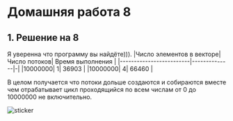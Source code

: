 # Домашняя работа 8


## 1. Решение на 8
Я уверенна что программу вы найдёте))).
|Число элементов в векторе| Число потоков| Время выполнения |
|-------------------------|--------------|-|
|10000000| 1| 36903 |
|10000000| 4| 66460 |

В целом получается что потоки дольше создаются и собираются вместе чем отрабатывает цикл проходящийся по всем числам от 0 до 10000000 не включительно.

![sticker](https://github.com/MShpiz/Homework_for_ACS/assets/88736099/d260f1dd-3236-4b5e-9df7-104a092bd392)
